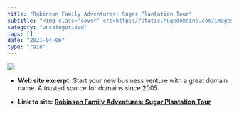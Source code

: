 ```yaml
---
title: "Robinson Family Adventures: Sugar Plantation Tour"
subtitle: "<img class='cover' src=https://static.hugedomains.com/images/hdv3-img/og_hugedomains.png>"
category: "uncategorized"
tags: []
date: "2021-04-06"
type: "rain"
---
```

<img class="cover" src=https://static.hugedomains.com/images/hdv3-img/og_hugedomains.png>



* **Web site excerpt:** Start your new business venture with a great domain name. A trusted source for domains since 2005.

* **Link to site:** **[Robinson Family Adventures: Sugar Plantation Tour](http://www.robinsonadventures.com/index.php?tour_sugar=)**